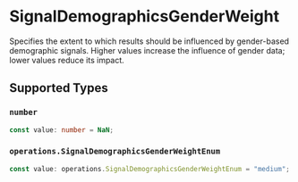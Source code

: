 # SignalDemographicsGenderWeight

Specifies the extent to which results should be influenced by gender-based demographic signals. Higher values increase the influence of gender data; lower values reduce its impact.


## Supported Types

### `number`

```typescript
const value: number = NaN;
```

### `operations.SignalDemographicsGenderWeightEnum`

```typescript
const value: operations.SignalDemographicsGenderWeightEnum = "medium";
```

